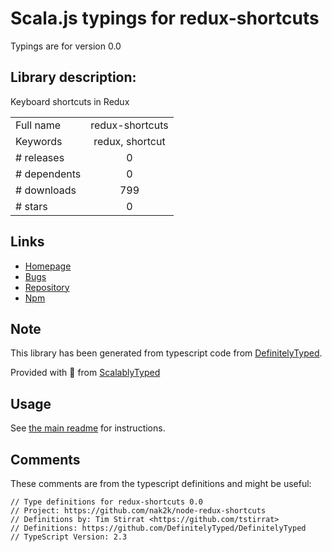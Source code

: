 
# Scala.js typings for redux-shortcuts

Typings are for version 0.0

## Library description:
Keyboard shortcuts in Redux

|                    |                 |
| ------------------ | :-------------: |
| Full name          | redux-shortcuts |
| Keywords           | redux, shortcut |
| # releases         | 0 |
| # dependents       | 0 |
| # downloads        | 799 |
| # stars            | 0 |

## Links
- [Homepage](https://github.com/nak2k/node-redux-shortcuts)
- [Bugs](https://github.com/nak2k/node-redux-shortcuts/issues)
- [Repository](https://github.com/nak2k/node-redux-shortcuts)
- [Npm](https://www.npmjs.com/package/redux-shortcuts)
    


## Note
This library has been generated from typescript code from [DefinitelyTyped](https://definitelytyped.org).

Provided with :purple_heart: from [ScalablyTyped](https://github.com/oyvindberg/ScalablyTyped)

## Usage
See [the main readme](../../readme.md) for instructions.

## Comments

These comments are from the typescript definitions and might be useful:
```
// Type definitions for redux-shortcuts 0.0
// Project: https://github.com/nak2k/node-redux-shortcuts
// Definitions by: Tim Stirrat <https://github.com/tstirrat>
// Definitions: https://github.com/DefinitelyTyped/DefinitelyTyped
// TypeScript Version: 2.3

```

